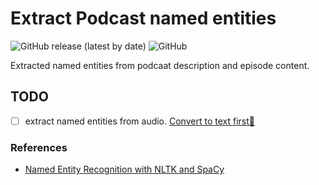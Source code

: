 # Extract Podcast named entities 
![GitHub release (latest by date)](https://img.shields.io/github/v/release/podcast-data-lab/entity-extraction?color=blueviolet)
![GitHub](https://img.shields.io/github/license/podcast-data-lab/entity-extraction?color=FF9914&logoColor=3E363F)

Extracted named entities from podcaat description and episode content.

## TODO
- [ ] extract named entities from audio. [Convert to text first🥇](https://www.thepythoncode.com/article/using-speech-recognition-to-convert-speech-to-text-python)

### References
- [Named Entity Recognition with NLTK and SpaCy](https://towardsdatascience.com/named-entity-recognition-with-nltk-and-spacy-8c4a7d88e7da)

